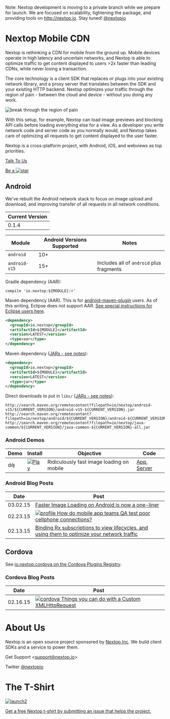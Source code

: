 Note: Nextop development is moving to a private branch while we prepare for launch. We are focused on scalability, tightening the package, and providing tools on http://nextop.io. Stay tuned! [@nextopio](https://twitter.com/nextopio)

# Nextop Mobile CDN

Nextop is rethinking a CDN for mobile from the ground up. Mobile devices operate in high latency and
 uncertain networks, and Nextop is able to optimize traffic to get content displayed to
 users >2x faster than leading CDNs, while never losing a transaction.

The core technology is a client SDK that replaces or plugs into your existing network library,
and a proxy server that translates between the SDK and your existing HTTP backend. Nextop optimizes your traffic
through the region of pain - between the cloud and device - without you doing any work.

![break through the region of pain](docs/assets/region_of_pain-512.png)

With this setup, for example, Nextop can load image previews and
blocking API calls before loading everything else for a view. As a developer you
 write network code and server code as you normally would, and Nextop takes care
 of optimizing all requests to get content displayed to the user faster.

Nextop is a cross-platform project, with Android, iOS, and webviews as top priorities.

[Talk To Us](https://github.com/nextopio/nextop-client/issues)

[Be a ![star](docs/assets/star-16.png)](https://github.com/nextopio/nextop-client/stargazers)


## Android

We've rebuilt the Android network stack to focus on image upload and download, and
improving transfer of all requests in all network conditions.


| Current Version |
|-----------------|
| 0.1.4           |

| Module              | Android Versions Supported   | Notes                                                             |
|---------------------|------------------------------|-------------------------------------------------------------------|
| `android`           | 10+                          |                                                                   |
| `android-v15`       | 15+                          | Includes all of `android` plus fragments                          |

Gradle dependency (AAR):

```
compile 'io.nextop:${MODULE}:+'
```

Maven dependency (AAR). This is for [android-maven-plugin](https://code.google.com/p/maven-android-plugin/) users.
As of this writing, Eclipse does not support AAR. [See special instructions for Eclipse users here](docs/eclipse.md).

```xml
<dependency>
  <groupId>io.nextop</groupId>
  <artifactId>${MODULE}</artifactId>
  <version>LATEST</version>
  <type>aar</type>
</dependency>
```

Maven dependency ([JARs - see notes](docs/eclipse.md)):

```xml
<dependency>
  <groupId>io.nextop</groupId>
  <artifactId>${MODULE}</artifactId>
  <version>LATEST</version>
  <type>jar</type>
</dependency>
```

Direct downloads to put in `libs/` ([JARs - see notes](docs/eclipse.md)):
```
http://search.maven.org/remotecontent?filepath=io/nextop/android-v15/${CURRENT_VERSION}/android-v15-${CURRENT_VERSION}.jar
http://search.maven.org/remotecontent?filepath=io/nextop/android/${CURRENT_VERSION}/android-${CURRENT_VERSION}.jar
http://search.maven.org/remotecontent?filepath=io/nextop/java-common/${CURRENT_VERSION}/java-common-${CURRENT_VERSION}-all.jar
```


### Android Demos

| Demo       | Install                                                                                                                                | Objective                                         | Code                                                                                                                                                                       |
|------------|----------------------------------------------------------------------------------------------------------------------------------------|---------------------------------------------------|----------------------------------------------------------------------------------------------------------------------------------------------------------------------------|
| dılɟ       | [![Play](docs/assets/en_app_rgb_wo_60-32.png)](https://play.google.com/store/apps/details?id=io.nextop.demo.flip)                      | Ridiculously fast image loading on mobile         | [App](https://github.com/nextopio/nextop-client/tree/master/android-demo-flip), [Server](https://github.com/nextopio/nextop-client/tree/master/backend-demo-flip)          |


### Android Blog Posts

| Date       | Post                                                                                                                                              |
|------------|---------------------------------------------------------------------------------------------------------------------------------------------------|
| 03.02.15   | [Faster Image Loading on Android is now a one-liner](docs/03.02.2015_FAST_IMAGE_LOADING_EASY_INTEGRATION.md)                                      |
| 02.23.15   | [![profile](docs/assets/profile_32.png) How do mobile app teams QA test poor cellphone connections?](http://qr.ae/EMeBB)                          |
| 02.13.15   | [Binding Rx subscriptions to view lifecycles, and using them to optimize your network traffic](docs/02.13.15_SUBSCRIPTIONS_NETWORKING_VIEWS.md)   |

## Cordova

See [io.nextop.cordova on the Cordova Plugins Registry](http://plugins.cordova.io/#/package/io.nextop.cordova).

### Cordova Blog Posts

| Date       | Post                                                                                                                                              |
|------------|---------------------------------------------------------------------------------------------------------------------------------------------------|
| 02.16.15   | [![cordova](docs/assets/cordova_24.png) Things you can do with a Custom XMLHttpRequest](docs/02.16.2015_CUSTOM_XMLHTTPREQUEST.md)                 |


# About Us

Nextop is an open source project sponsored by [Nextop Inc](http://nextop.io). We build client SDKs and a service to power them.

Get Support <<support@nextop.io>>

Twitter [@nextopio](https://twitter.com/nextopio)

# The T-Shirt

[![launch2](docs/assets/launch2.png)](http://printallover.me/products/0000000p-nextop-1)

[Get a free Nextop t-shirt by submitting an issue that helps the project.](https://github.com/nextopio/nextop-client/issues)
